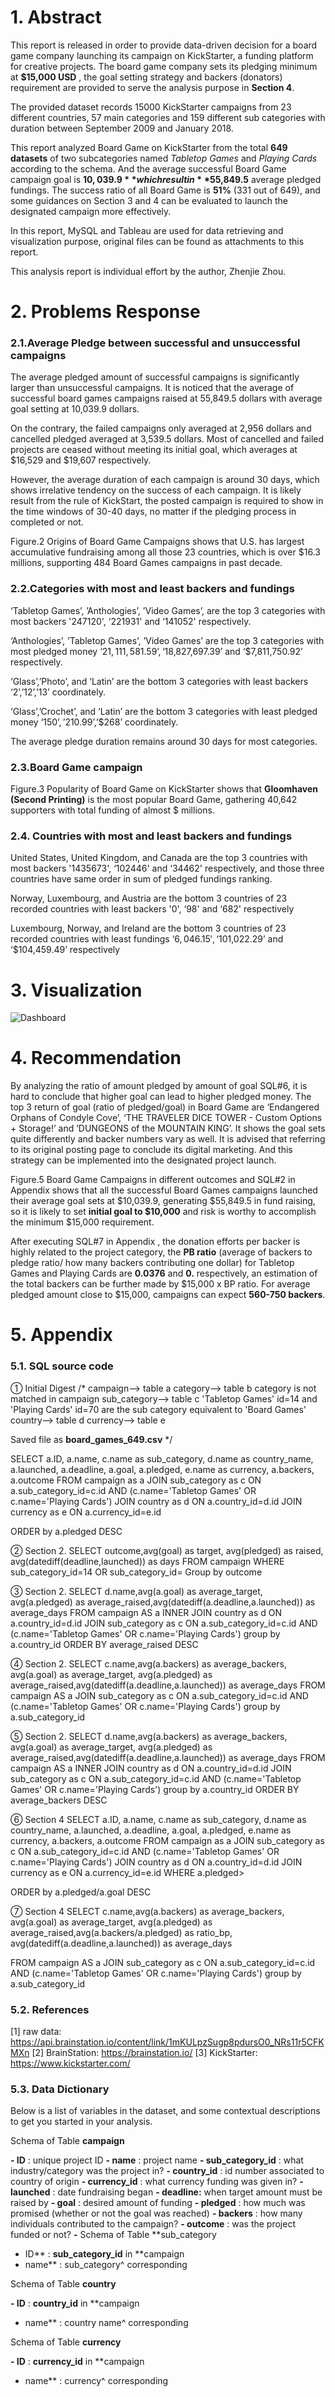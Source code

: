 # 1. Abstract

This report is released in order to provide data-driven decision for a board game company
launching its campaign on KickStarter, a funding platform for creative projects. The board game
company sets its pledging minimum at **$15,000 USD** , the goal setting strategy and backers
(donators) requirement are provided to serve the analysis purpose in **Section 4**.

The provided dataset records 15000 KickStarter campaigns from 23 different countries, 57 main
categories and 159 different sub categories with duration between September 2009 and
January 2018.

This report analyzed Board Game on KickStarter from the total **649 datasets** of two
subcategories named _Tabletop Games_ and _Playing Cards_ according to the schema. And the
average successful Board Game campaign goal is **$10,039.9** which result in **$55,849.5** average
pledged fundings. The success ratio of all Board Game is **51%** (331 out of 649), and some
guidances on Section 3 and 4 can be evaluated to launch the designated campaign more
effectively.

In this report, MySQL and Tableau are used for data retrieving and visualization purpose,
original files can be found as attachments to this report.

This analysis report is individual effort by the author, Zhenjie Zhou.

# 2. Problems Response

### 2.1.Average Pledge between successful and unsuccessful campaigns

The average pledged amount of successful campaigns is significantly larger than unsuccessful
campaigns. It is noticed that the average of successful board games campaigns raised at
55,849.5 dollars with average goal setting at 10,039.9 dollars.

On the contrary, the failed campaigns only averaged at 2,956 dollars and cancelled pledged
averaged at 3,539.5 dollars. Most of cancelled and failed projects are ceased without meeting
its initial goal, which averages at $16,529 and $19,607 respectively.

However, the average duration of each campaign is around 30 days, which shows irrelative
tendency on the success of each campaign. It is likely result from the rule of KickStart, the
posted campaign is required to show in the time windows of 30-40 days, no matter if the
pledging process in completed or not.

Figure.2 Origins of Board Game Campaigns shows that U.S. has largest accumulative
fundraising among all those 23 countries, which is over $16.3 millions, supporting 484 Board
Games campaigns in past decade.


### 2.2.Categories with most and least backers and fundings

‘Tabletop Games’, ’Anthologies’, ’Video Games’, are the top 3 categories with most backers
'247120', ‘221931' and ‘141052' respectively.

‘Anthologies’, ’Tabletop Games’, ’Video Games’ are the top 3 categories with most pledged
money ‘$21,111,581.59’, ‘$18,827,697.39’ and ‘$7,811,750.92’ respectively.

‘Glass’,’Photo’, and ‘Latin’ are the bottom 3 categories with least backers ‘2’,’12’,’13’
coordinately.

‘Glass’,’Crochet’, and ‘Latin’ are the bottom 3 categories with least pledged money
‘$150’,’$210.99’,’$268’ coordinately.

The average pledge duration remains around 30 days for most categories.

### 2.3.Board Game campaign

Figure.3 Popularity of Board Game on KickStarter shows that **Gloomhaven (Second Printing)**
is the most popular Board Game, gathering 40,642 supporters with total funding of almost $
millions.

### 2.4. Countries with most and least backers and fundings

United States, United Kingdom, and Canada are the top 3 countries with most backers
'1435673', ‘102446' and ‘34462' respectively, and those three countries have same order in sum
of pledged fundings ranking.

Norway, Luxembourg, and Austria are the bottom 3 countries of 23 recorded countries with least
backers '0', ‘98' and ‘682' respectively

Luxembourg, Norway, and Ireland are the bottom 3 countries of 23 recorded countries with least
fundings ‘$6,046.15', ‘$101,022.29’ and ‘$104,459.49’ respectively


# 3. Visualization
![Dashboard](https://github.com/0zz10/KickStarter/blob/master/dashboard.png?raw=true)

# 4. Recommendation

By analyzing the ratio of amount pledged by amount of goal SQL#6, it is hard to conclude that
higher goal can lead to higher pledged money. The top 3 return of goal (ratio of pledged/goal) in
Board Game are ‘Endangered Orphans of Condyle Cove’, ‘THE TRAVELER DICE TOWER -
Custom Options + Storage!’ and ‘DUNGEONS of the MOUNTAIN KING’. It shows the goal sets
quite differently and backer numbers vary as well. It is advised that referring to its original
posting page to conclude its digital marketing. And this strategy can be implemented into the
designated project launch.

Figure.5 Board Game Campaigns in different outcomes and SQL#2 in Appendix shows that all
the successful Board Games campaigns launched their average goal sets at $10,039.9,
generating $55,849.5 in fund raising, so it is likely to set **initial goal to $10,000** and risk is
worthy to accomplish the minimum $15,000 requirement.

After executing SQL#7 in Appendix , the donation efforts per backer is highly related to the
project category, the **PB ratio** (average of backers to pledge ratio/ how many backers
contributing one dollar) for Tabletop Games and Playing Cards are **0.0376** and **0.**
respectively, an estimation of the total backers can be further made by $15,000 x BP ratio. For
average pledged amount close to $15,000, campaigns can expect **560-750 backers**.

# 5. Appendix

### 5.1. SQL source code

① Initial Digest
/*
campaign--> table a
category--> table b
category is not matched in campaign
sub_category--> table c
'Tabletop Games' id=14 and 'Playing Cards' id=70 are the sub category equivalent to 'Board
Games'
country--> table d
currency--> table e

Saved file as **board_games_649.csv**
*/

SELECT a.ID, a.name, c.name as sub_category, d.name as country_name, a.launched,
a.deadline, a.goal, a.pledged, e.name as currency, a.backers, a.outcome FROM campaign as a
JOIN sub_category as c ON a.sub_category_id=c.id AND (c.name='Tabletop Games' OR
c.name='Playing Cards')
JOIN country as d ON a.country_id=d.id
JOIN currency as e ON a.currency_id=e.id

ORDER by a.pledged DESC


② Section 2.
SELECT outcome,avg(goal) as target, avg(pledged) as raised, avg(datediff(deadline,launched))
as days
FROM campaign
WHERE sub_category_id=14 OR sub_category_id=
Group by outcome

③ Section 2.
SELECT d.name,avg(a.goal) as average_target, avg(a.pledged) as
average_raised,avg(datediff(a.deadline,a.launched)) as average_days
FROM campaign AS a
INNER JOIN country as d ON a.country_id=d.id
JOIN sub_category as c ON a.sub_category_id=c.id AND (c.name='Tabletop Games' OR
c.name='Playing Cards')
group by a.country_id
ORDER BY average_raised DESC

④ Section 2.
SELECT c.name,avg(a.backers) as average_backers, avg(a.goal) as average_target,
avg(a.pledged) as average_raised,avg(datediff(a.deadline,a.launched)) as average_days
FROM campaign AS a
JOIN sub_category as c ON a.sub_category_id=c.id AND (c.name='Tabletop Games' OR
c.name='Playing Cards')
group by a.sub_category_id


⑤ Section 2.
SELECT d.name,avg(a.backers) as average_backers, avg(a.goal) as average_target,
avg(a.pledged) as average_raised,avg(datediff(a.deadline,a.launched)) as average_days
FROM campaign AS a
INNER JOIN country as d ON a.country_id=d.id
JOIN sub_category as c ON a.sub_category_id=c.id AND (c.name='Tabletop Games' OR
c.name='Playing Cards')
group by a.country_id
ORDER BY average_backers DESC

⑥ Section 4
SELECT a.ID, a.name, c.name as sub_category, d.name as country_name, a.launched,
a.deadline, a.goal, a.pledged, e.name as currency, a.backers, a.outcome FROM campaign as a
JOIN sub_category as c ON a.sub_category_id=c.id AND (c.name='Tabletop Games' OR
c.name='Playing Cards')
JOIN country as d ON a.country_id=d.id
JOIN currency as e ON a.currency_id=e.id
WHERE a.pledged>

ORDER by a.pledged/a.goal DESC

⑦ Section 4
SELECT c.name,avg(a.backers) as average_backers, avg(a.goal) as average_target,
avg(a.pledged) as average_raised,avg(a.backers/a.pledged) as ratio_bp,
avg(datediff(a.deadline,a.launched)) as average_days


FROM campaign AS a
JOIN sub_category as c ON a.sub_category_id=c.id AND (c.name='Tabletop Games' OR
c.name='Playing Cards')
group by a.sub_category_id

### 5.2. References

[1] raw data: https://api.brainstation.io/content/link/1mKULpzSugp8pdursO0_NRs11r5CFKMXn
[2] BrainStation: https://brainstation.io/
[3] KickStarter: https://www.kickstarter.com/

### 5.3. Data Dictionary

Below is a list of variables in the dataset, and some contextual descriptions to get you started in
your analysis.

Schema of Table **campaign**

**- ID** : unique project ID
**- name** : project name
**- sub_category_id** : what industry/category was the project in?
**- country_id** : id number associated to country of origin
**- currency_id** : what currency funding was given in?
**- launched** : date fundraising began
**- deadline:** when target amount must be raised by
**- goal** : desired amount of funding
**- pledged** : how much was promised (whether or not the goal was reached)
**- backers** : how many individuals contributed to the campaign?
**- outcome** : was the project funded or not?
**-**
Schema of Table **sub_category
- ID** : **sub_category_id** in **campaign
- name** : sub_category^ corresponding

Schema of Table **country**

**- ID** : **country_id** in **campaign
- name** : country name^ corresponding

Schema of Table **currency**

**- ID** : **currency_id** in **campaign
- name** : currency^ corresponding
